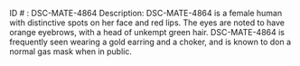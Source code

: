 ID # : DSC-MATE-4864
Description: DSC-MATE-4864 is a female human with distinctive spots on her face and red lips. The eyes are noted to have orange eyebrows, with a head of unkempt green hair. DSC-MATE-4864 is frequently seen wearing a gold earring and a choker, and is known to don a normal gas mask when in public.